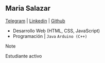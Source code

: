 ## Maria Salazar
[Telegram](t.me/mariasdl) | [Linkedin](linkedin.com/in/mariasdl) | [Github](https://github.com/mariasdl)

- Desarrollo Web (HTML, CSS, JavaScript)
- Programación | ```Java``` ```Arduino (C++)```

> [!NOTE]
> Estudiante activo

